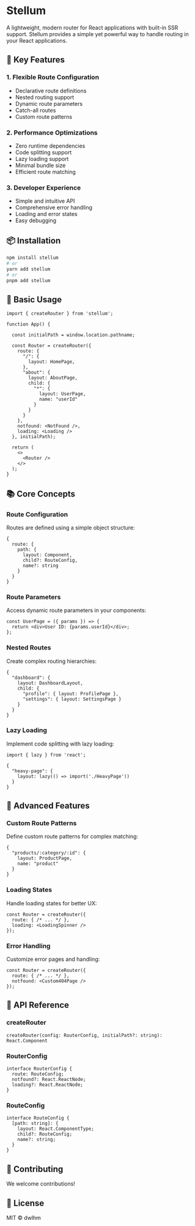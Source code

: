 # Stellum

A lightweight, modern router for React applications with built-in SSR support. Stellum provides a simple yet powerful way to handle routing in your React applications.

## 🌟 Key Features

### 1. Flexible Route Configuration
- Declarative route definitions
- Nested routing support
- Dynamic route parameters
- Catch-all routes
- Custom route patterns

### 2. Performance Optimizations
- Zero runtime dependencies
- Code splitting support
- Lazy loading support
- Minimal bundle size
- Efficient route matching

### 3. Developer Experience
- Simple and intuitive API
- Comprehensive error handling
- Loading and error states
- Easy debugging

## 📦 Installation

```bash
npm install stellum
# or
yarn add stellum
# or
pnpm add stellum
```

## 🚀 Basic Usage

```tsx
import { createRouter } from 'stellum';

function App() {

  const initialPath = window.location.pathname;

  const Router = createRouter({
    route: {
      "/": {
        layout: HomePage,
      },
      "about": {
        layout: AboutPage,
        child: {
          "*": {
            layout: UserPage,
            name: "userId"
          }
        }
      }
    },
    notfound: <NotFound />,
    loading: <Loading />
  }, initialPath);

  return (
    <>
      <Router />
    </>
  );
}
```

## 📚 Core Concepts

### Route Configuration
Routes are defined using a simple object structure:
```tsx
{
  route: {
    path: {
      layout: Component,
      child?: RouteConfig,
      name?: string
    }
  }
}
```

### Route Parameters
Access dynamic route parameters in your components:
```tsx
const UserPage = ({ params }) => {
  return <div>User ID: {params.userId}</div>;
};
```

### Nested Routes
Create complex routing hierarchies:
```tsx
{
  "dashboard": {
    layout: DashboardLayout,
    child: {
      "profile": { layout: ProfilePage },
      "settings": { layout: SettingsPage }
    }
  }
}
```

### Lazy Loading
Implement code splitting with lazy loading:
```tsx
import { lazy } from 'react';

{
  "heavy-page": {
    layout: lazy(() => import('./HeavyPage'))
  }
}
```

## 🔧 Advanced Features

### Custom Route Patterns
Define custom route patterns for complex matching:
```tsx
{
  "products/:category/:id": {
    layout: ProductPage,
    name: "product"
  }
}
```

### Loading States
Handle loading states for better UX:
```tsx
const Router = createRouter({
  route: { /* ... */ },
  loading: <LoadingSpinner />
});
```

### Error Handling
Customize error pages and handling:
```tsx
const Router = createRouter({
  route: { /* ... */ },
  notfound: <Custom404Page />
});
```

## 📖 API Reference

### createRouter
```tsx
createRouter(config: RouterConfig, initialPath?: string): React.Component
```

### RouterConfig
```tsx
interface RouterConfig {
  route: RouteConfig;
  notfound?: React.ReactNode;
  loading?: React.ReactNode;
}
```

### RouteConfig
```tsx
interface RouteConfig {
  [path: string]: {
    layout: React.ComponentType;
    child?: RouteConfig;
    name?: string;
  }
}
```

## 🤝 Contributing

We welcome contributions!

## 📄 License

MIT © dwlhm